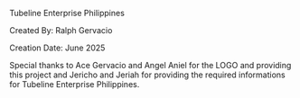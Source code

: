 Tubeline Enterprise Philippines

Created By: Ralph Gervacio

Creation Date: June 2025

Special thanks to Ace Gervacio and Angel Aniel for the LOGO and providing this project and Jericho and Jeriah for providing the required informations for Tubeline Enterprise Philippines.
